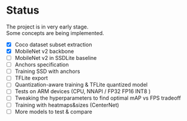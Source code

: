 # Status

The project is in very early stage.  
Some concepts are being implemented.

- [x] Coco dataset subset extraction
- [x] MobileNet v2 backbone
- [ ] MobileNet v2 in SSDLite baseline
- [ ] Anchors specification
- [ ] Training SSD with anchors
- [ ] TFLite export
- [ ] Quantization-aware training & TFLite quantized model
- [ ] Tests on ARM devices (CPU, NNAPI / FP32 FP16 INT8 ) 
- [ ] Tweaking the hyperparameters to find optimal mAP vs FPS tradeoff
- [ ] Training with heatmaps&sizes (CenterNet)
- [ ] More models to test & compare